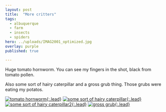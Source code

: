 ```yaml
---
layout: post
title:  "More critters"
tags:
  - albuquerque
  - farm
  - insects
  - spiders
hero: ../uploads/IMAG2001_optimized.jpg
overlay: purple
published: true

---
```


Huge tomato hornworm. You can see my fingers in the shot, black from tomato pollen.

Also some sort of hairy caterpillar and a gross grub thing. Those grubs were eating my potatos.

[![tomato hornworm](../uploads/IMAG2001_optimized.jpg){:.lead}](../uploads/IMAG2001.jpg)
[![some sort of hairy caterpillar](../uploads/IMAG2010_optimized.jpg){:.lead}](../uploads/IMAG2010.jpg)
[![some sort of hairy caterpillar2](../uploads/IMAG2011-MOTION.gif){:.lead}](../uploads/IMAG2011-MOTION.gif)
[![gross grub](../uploads/IMAG2023-MOTION.gif){:.lead}](../uploads/IMAG2023-MOTION.gif)
